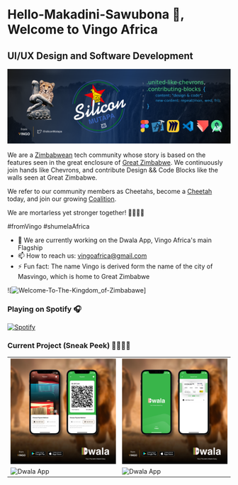 # Hello-Makadini-Sawubona 👋, Welcome to Vingo Africa
## UI/UX Design and Software Development 
![UI/UX Design and Software Development ](https://github.com/siliconMutapa/siliconMutapa/blob/main/GitHubBanner.png)

We are a [<span>Zimbabwean</span>](https://en.wikipedia.org/wiki/Zimbabwe) tech community whose story is based on the features seen in the great enclosure of [<span>Great Zimbabwe</span>](https://education.nationalgeographic.org/resource/great-zimbabwe/). We continuously join hands like Chevrons, and contribute Design && Code Blocks like the walls seen at Great Zimbabwe. 

We refer to our community members as Cheetahs, become a [<span>Cheetah</span>](https://kids.nationalgeographic.com/animals/mammals/facts/cheetah) today, and join our growing [<span>Coalition</span>](https://www.gviusa.com/blog/fun-facts-about-cheetahs/). 

We are mortarless yet stronger together! 🐆🇿🇼🦾

#fromVingo #shumelaAfrica
 

- 🔭 We are currently working on the Dwala App, Vingo Africa's main Flagship
- 📫 How to reach us: vingoafrica@gmail.com
- ⚡ Fun fact: The name Vingo is derived form the name of the city of Masvingo, which is home to Great Zimbabwe

![<img src='https://pbs.twimg.com/media/Fv5-xozXoAAIyLQ?format=jpg&name=4096x4096' alt='Welcome-To-The-Kingdom_of-Zimbabawe'>]


### Playing on Spotify 🎧

 [![Spotify](https://spotify-now-playing-delta-lac.vercel.app/api/spotify?background_color=0d1117&border_color=ffffff)](https://open.spotify.com/user/31bh7frg45vu22kmdwqdvw3hgyxa)

### Current Project (Sneak Peek) 🧑‍💻🤖👷

<table>
  <tr>
    <td><img src='https://github.com/VingoAfrica/VingoAfrica/blob/main/g3533.png' alt='Dwala App' title='Dwala App'></td>
    <td><img src='https://github.com/VingoAfrica/VingoAfrica/blob/main/g9329.png' alt='Dwala App' title='Dwala App'></td>
  </tr>
 
 <tr>
 <td><img src='https://pbs.twimg.com/media/FxOD-tVWwAcCiWY?format=jpg&name=4096x4096' alt='Dwala App' title='Dwala App'></td>
  <td><img src='https://pbs.twimg.com/media/FwZCN3QaIAUfBRH?format=jpg&name=4096x4096' alt='Dwala App' title='Dwala App'></td>
 </tr>
</table>
